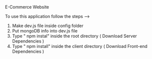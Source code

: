 E-Commerce Website         
             
To use this application follow the steps -->                                                                                                                                       
1. Make dev.js file inside config folder                                                             
2. Put mongoDB info into dev.js file                              
3. Type  " npm instal" inside the root directory  ( Download Server Dependencies ) 
4. Type " npm install" inside the client directory ( Download Front-end Dependencies ) 
                      
                                                                                                                                                                    
                                                                                                
                                                                                                           
                                                             
                                                                                                                                                                      
                                                  
                 
                 
